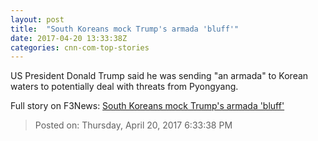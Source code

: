 ```yaml
---
layout: post
title:  "South Koreans mock Trump's armada 'bluff'"
date: 2017-04-20 13:33:38Z
categories: cnn-com-top-stories
---
```


US President Donald Trump said he was sending "an armada" to Korean waters to potentially deal with threats from Pyongyang.


Full story on F3News: [South Koreans mock Trump's armada 'bluff'](http://www.f3nws.com/n/Wtj4yE)

> Posted on: Thursday, April 20, 2017 6:33:38 PM
